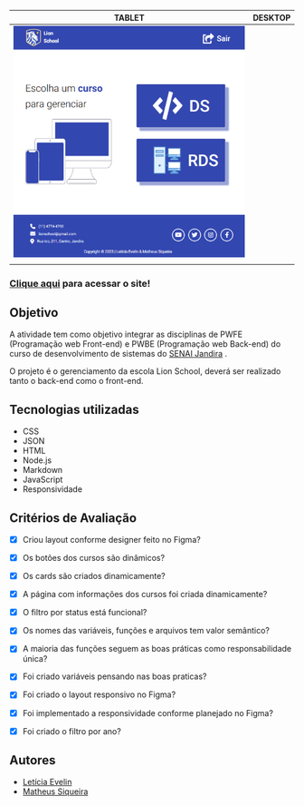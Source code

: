 |      TABLET         |          DESKTOP       |
|:-------------------:|:-----------------------:
|![](./frontend/img/tablet.png)|![]()|
|                     |                        

### [Clique aqui]() para acessar o site!

## Objetivo

A atividade tem como objetivo integrar as disciplinas de PWFE (Programação web Front-end) e PWBE (Programação web Back-end) do curso de desenvolvimento de sistemas do [SENAI Jandira](https://jandira.sp.senai.br/) .

O projeto é o gerenciamento da escola Lion School, deverá ser realizado tanto o back-end como o front-end.


## Tecnologias utilizadas
- CSS
- JSON
- HTML
- Node.js
- Markdown
- JavaScript
- Responsividade

## Critérios de Avaliação
- [x] Criou layout conforme designer feito no Figma?
- [x]  Os botões dos cursos são dinâmicos?
- [x] Os cards são criados dinamicamente?
- [x] A página com informações dos cursos foi criada dinamicamente?
- [x] O filtro por status está funcional?
- [x] Os nomes das variáveis, funções e arquivos tem valor semântico?
- [x] A maioria das funções seguem as boas práticas como responsabilidade única?
- [x] Foi criado variáveis pensando nas boas praticas?
- [x] Foi criado o layout responsivo no Figma?
- [x] Foi implementado a responsividade conforme planejado no Figma?
- [x] Foi criado o filtro por ano?


## Autores
- [Letícia Evelin](https://github.com/leticia-evelin)
- [Matheus Siqueira](https://github.com/Ma7hs)